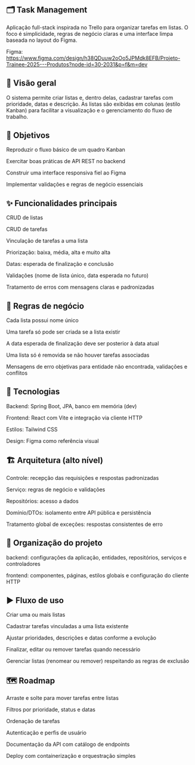 ## 🗂️ Task Management

Aplicação full-stack inspirada no Trello para organizar tarefas em listas. O foco é simplicidade, regras de negócio claras e uma interface limpa baseada no layout do Figma.

Figma: https://www.figma.com/design/h38QDuuw2oOo5JPMdk8EFB/Projeto-Trainee-2025---Produtos?node-id=30-2031&p=f&m=dev



## 📌 Visão geral

O sistema permite criar listas e, dentro delas, cadastrar tarefas com prioridade, datas e descrição. As listas são exibidas em colunas (estilo Kanban) para facilitar a visualização e o gerenciamento do fluxo de trabalho.

## 🎯 Objetivos

Reproduzir o fluxo básico de um quadro Kanban

Exercitar boas práticas de API REST no backend

Construir uma interface responsiva fiel ao Figma

Implementar validações e regras de negócio essenciais

## ✨ Funcionalidades principais

CRUD de listas

CRUD de tarefas

Vinculação de tarefas a uma lista

Priorização: baixa, média, alta e muito alta

Datas: esperada de finalização e conclusão

Validações (nome de lista único, data esperada no futuro)

Tratamento de erros com mensagens claras e padronizadas

## 🧭 Regras de negócio

Cada lista possui nome único

Uma tarefa só pode ser criada se a lista existir

A data esperada de finalização deve ser posterior à data atual

Uma lista só é removida se não houver tarefas associadas

Mensagens de erro objetivas para entidade não encontrada, validações e conflitos

## 🧰 Tecnologias

Backend: Spring Boot, JPA, banco em memória (dev)

Frontend: React com Vite e integração via cliente HTTP

Estilos: Tailwind CSS

Design: Figma como referência visual

## 🏗️ Arquitetura (alto nível)

Controle: recepção das requisições e respostas padronizadas

Serviço: regras de negócio e validações

Repositórios: acesso a dados

Domínio/DTOs: isolamento entre API pública e persistência

Tratamento global de exceções: respostas consistentes de erro

## 📁 Organização do projeto

backend: configurações da aplicação, entidades, repositórios, serviços e controladores

frontend: componentes, páginas, estilos globais e configuração do cliente HTTP

## ▶️ Fluxo de uso

Criar uma ou mais listas

Cadastrar tarefas vinculadas a uma lista existente

Ajustar prioridades, descrições e datas conforme a evolução

Finalizar, editar ou remover tarefas quando necessário

Gerenciar listas (renomear ou remover) respeitando as regras de exclusão

## 🗺️ Roadmap

Arraste e solte para mover tarefas entre listas

Filtros por prioridade, status e datas

Ordenação de tarefas

Autenticação e perfis de usuário

Documentação da API com catálogo de endpoints

Deploy com containerização e orquestração simples
